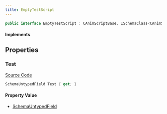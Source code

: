 ```yaml
---
title: EmptyTestScript
---
```


```csharp
public interface EmptyTestScript : CAnimScriptBase, ISchemaClass<CAnimScriptBase>, ISchemaClass<EmptyTestScript>, ISchemaField, ISchemaClass, INativeHandle
```

#### Implements

## Properties

### Test

[Source Code](https://github.com/swiftly-solution/swiftlys2/blob/main/managed/src/SwiftlyS2.Generated/Schemas/Interfaces/EmptyTestScript.cs#L18)

```csharp
SchemaUntypedField Test { get; }
```

#### Property Value

- [SchemaUntypedField](/docs/api/shared/schemas/schemauntypedfield)

